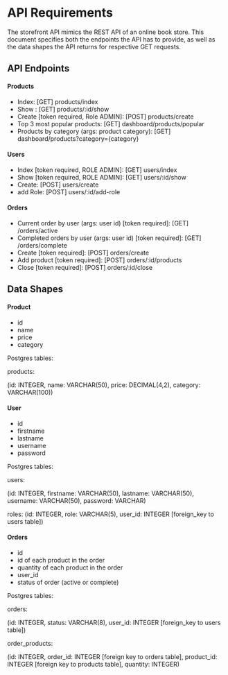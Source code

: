 # API Requirements

The storefront API mimics the REST API of an online book store. This document specifies both the endpoints the API has to
provide, as well as the data shapes the API returns for respective GET requests.

## API Endpoints

#### Products

- Index: [GET] products/index
- Show : [GET] products/:id/show
- Create [token required, Role ADMIN]: [POST] products/create
- Top 3 most popular products: [GET] dashboard/products/popular
- Products by category (args: product category): [GET] dashboard/products?category={category}

#### Users

- Index [token required, ROLE ADMIN]: [GET] users/index
- Show [token required, ROLE ADMIN]: [GET] users/:id/show
- Create: [POST] users/create
- add Role: [POST] users/:id/add-role

#### Orders

- Current order by user (args: user id) [token required]: [GET] /orders/active
- Completed orders by user (args: user id) [token required]: [GET] /orders/complete
- Create [token required]: [POST] orders/create
- Add product [token required]: [POST] orders/:id/products
- Close [token required]: [POST] orders/:id/close

## Data Shapes

#### Product

- id
- name
- price
- category

Postgres tables:

products:

(id: INTEGER, name: VARCHAR(50), price: DECIMAL(4,2), category: VARCHAR(100))

#### User

- id
- firstname
- lastname
- username
- password

Postgres tables:

users:

(id: INTEGER, firstname: VARCHAR(50), lastname: VARCHAR(50), username: VARCHAR(50), password: VARCHAR)

roles:
(id: INTEGER, role: VARCHAR(5), user_id: INTEGER [foreign_key to users table])

#### Orders

- id
- id of each product in the order
- quantity of each product in the order
- user_id
- status of order (active or complete)

Postgres tables:

orders:

(id: INTEGER, status: VARCHAR(8), user_id: INTEGER [foreign_key to users table])

order_products:

(id: INTEGER, order_id: INTEGER [foreign key to orders table], product_id: INTEGER [foreign key to products table], quantity:
INTEGER)

